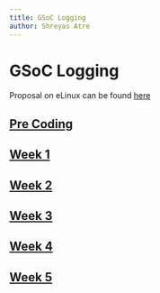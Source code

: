 ```yaml
---
title: GSoC Logging
author: Shreyas Atre
---
```


# GSoC Logging

Proposal on eLinux can be found [here](https://elinux.org/BeagleBoard/GSoC/2021_Proposal/beagle_config)

## [Pre Coding](gsoc-logs/pre-coding)
## [Week 1](gsoc-logs/week1)
## [Week 2](gsoc-logs/week2)
## [Week 3](gsoc-logs/week3)
## [Week 4](gsoc-logs/week4)
## [Week 5](gsoc-logs/week5)